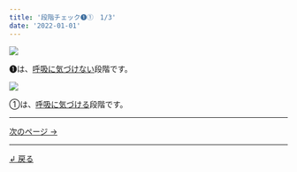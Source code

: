 ```yaml
---
title: '段階チェック➊①　1/3'
date: '2022-01-01'
---
```

![](/images/01_1.jpg)

➊は、[呼吸に気づけない]()段階です。  

![](/images/01_2.jpg)

①は、[呼吸に気づける]()段階です。

***
[ 次のページ → ](/posts/01-2)
***
[ ↲ 戻る ](https://01234567890.thebase.in/about)
